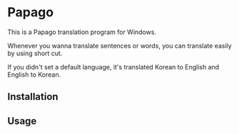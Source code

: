 # Papago
This is a Papago translation program for Windows.

Whenever you wanna translate sentences or words, you can translate easily by using short cut.

If you didn't set a default language, it's translated Korean to English and English to Korean.


## Installation


## Usage
    
